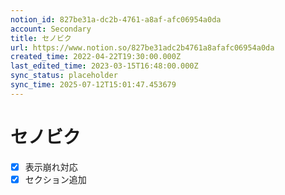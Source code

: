 ```yaml
---
notion_id: 827be31a-dc2b-4761-a8af-afc06954a0da
account: Secondary
title: セノビク
url: https://www.notion.so/827be31adc2b4761a8afafc06954a0da
created_time: 2022-04-22T19:30:00.000Z
last_edited_time: 2023-03-15T16:48:00.000Z
sync_status: placeholder
sync_time: 2025-07-12T15:01:47.453679
---
```

# セノビク

- [x] 表示崩れ対応
- [x] セクション追加